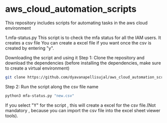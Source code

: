# aws_cloud_automation_scripts
This repository includes scripts for automating tasks in the aws cloud environment


1.mfa-status.py
This script is to check the mfa status for all the IAM users. It creates a csv file
You can create a excel file if you want once the csv is created by entering "y". 


Downloading the script and using it
Step 1: Clone the repository and download the dependencies (before installing the dependencies, make sure to create a virtual environment)

```bash
git clone https://github.com/dyavanapellisujal/aws_cloud_automation_scripts.git & cd aws_cloud_automation_scripts &  pip install -r requiements.txt 
```
Step 2: Run the script along the csv file name
```bash
python3 mfa-status.py "new.csv"
```


If you select "Y" for the script , this will create a excel for the csv file.(Not mandatory , because you can import the csv file into the excel sheet viewer tools).







